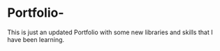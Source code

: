 # Portfolio-
This is just an updated Portfolio with some new libraries and skills that I have been learning.
